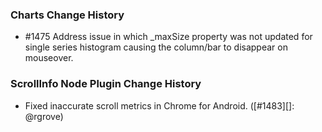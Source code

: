 ### Charts Change History

* #1475 Address issue in which _maxSize property was not updated for single series histogram causing the column/bar to disappear
on mouseover.

### ScrollInfo Node Plugin Change History

* Fixed inaccurate scroll metrics in Chrome for Android. ([#1483][]: @rgrove)